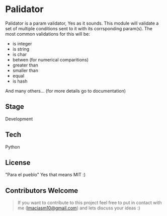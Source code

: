 Palidator
=========

Palidator is a param validator, Yes as it sounds. 
This module will validate a set of multiple conditions sent to it with its corrsponding param(s). The most common validations for this will be:

  - is integer 
  - is string
  - is char
  - betwen (for numerical comparitions)
  - greater than 
  - smaller than
  - equal
  - is hash

  And many others... (for more details go to documentation) 

Stage
----

Development


Tech
------

Python


License
-----
"Para el pueblo"
Yes that means MIT :)


Contributors Welcome
----
> If you want to contribute to this project feel free to 
> put in contact with me (lmaciasm10@gmail.com) and lets discuss
> your ideas :)
